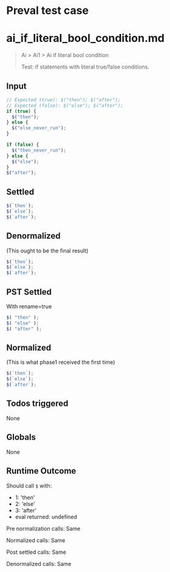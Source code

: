 # Preval test case

# ai_if_literal_bool_condition.md

> Ai > Ai1 > Ai if literal bool condition
>
> Test: if statements with literal true/false conditions.

## Input

`````js filename=intro
// Expected (true): $("then"); $("after");
// Expected (false): $("else"); $("after");
if (true) {
  $("then");
} else {
  $("else_never_run");
}

if (false) {
  $("then_never_run");
} else {
  $("else");
}
$("after");
`````


## Settled


`````js filename=intro
$(`then`);
$(`else`);
$(`after`);
`````


## Denormalized
(This ought to be the final result)

`````js filename=intro
$(`then`);
$(`else`);
$(`after`);
`````


## PST Settled
With rename=true

`````js filename=intro
$( "then" );
$( "else" );
$( "after" );
`````


## Normalized
(This is what phase1 received the first time)

`````js filename=intro
$(`then`);
$(`else`);
$(`after`);
`````


## Todos triggered


None


## Globals


None


## Runtime Outcome


Should call `$` with:
 - 1: 'then'
 - 2: 'else'
 - 3: 'after'
 - eval returned: undefined

Pre normalization calls: Same

Normalized calls: Same

Post settled calls: Same

Denormalized calls: Same
